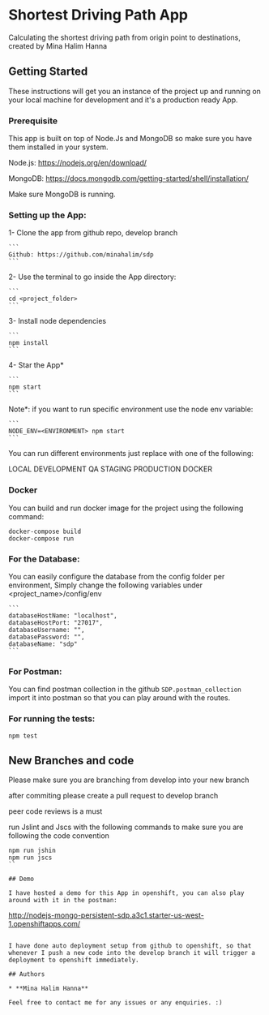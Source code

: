 # Shortest Driving Path App

Calculating the shortest driving path from origin point to destinations, created by Mina Halim Hanna

## Getting Started

These instructions will get you an instance of the project up and running on your local machine for development and it's a production ready App.

### Prerequisite

This app is built on top of Node.Js and MongoDB so make sure you have them installed in your system.

Node.js: https://nodejs.org/en/download/

MongoDB: https://docs.mongodb.com/getting-started/shell/installation/

Make sure MongoDB is running.

### Setting up the App:

1- Clone the app from github repo, develop branch
	
	```
	Github: https://github.com/minahalim/sdp
	```

2- Use the terminal to go inside the App directory:
	
	```
	cd <project_folder>
	```

3- Install node dependencies

	```
	npm install
	```

4- Star the App*

	```
	npm start
	```

Note*: if you want to run specific environment use the node env variable:

	```
	NODE_ENV=<ENVIRONMENT> npm start
	```
You can run different environments just replace <ENVIRONMENT> with one of the following:

LOCAL
DEVELOPMENT
QA
STAGING
PRODUCTION
DOCKER

### Docker

You can build and run docker image for the project using the following command:

```
docker-compose build
docker-compose run
```

### For the Database:

You can easily configure the database from the config folder per environment, Simply change the following variables under <project_name>/config/env<environment>

	```
	databaseHostName: "localhost",
    databaseHostPort: "27017",
    databaseUsername: "",
    databasePassword: "",
    databaseName: "sdp"
    ```

### For Postman:

You can find postman collection in the github `SDP.postman_collection` import it into postman so that you can play around with the routes.

### For running the tests:

```
npm test
```

## New Branches and code 

Please make sure you are branching from develop into your new branch

after commiting please create a pull request to develop branch

peer code reviews is a must

run Jslint and Jscs with the following commands to make sure you are following the code convention

```
npm run jshin
npm run jscs
``

## Demo

I have hosted a demo for this App in openshift, you can also play around with it in the postman:

```
http://nodejs-mongo-persistent-sdp.a3c1.starter-us-west-1.openshiftapps.com/
```

I have done auto deployment setup from github to openshift, so that whenever I push a new code into the develop branch it will trigger a deployment to openshift immediately.

## Authors

* **Mina Halim Hanna**

Feel free to contact me for any issues or any enquiries. :)